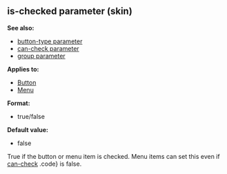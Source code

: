 ## is-checked parameter (skin)
**See also:**
+   [button-type parameter](/ref/%7Bskin%7D/param/button-type.md) 
+   [can-check parameter](/ref/%7Bskin%7D/param/can-check.md) 
+   [group parameter](/ref/%7Bskin%7D/param/group.md) 
<!-- -->
**Applies to:**
+   [Button](/ref/%7Bskin%7D/control/button.md) 
+   [Menu](/ref/%7Bskin%7D/control/menu.md) 
<!-- -->
**Format:**
+   true/false
<!-- -->
**Default value:**
+   false


True if the button or menu item is checked. Menu items can set
this even if [can-check](/ref/%7Bskin%7D/param/can-check.md) .code} is false.